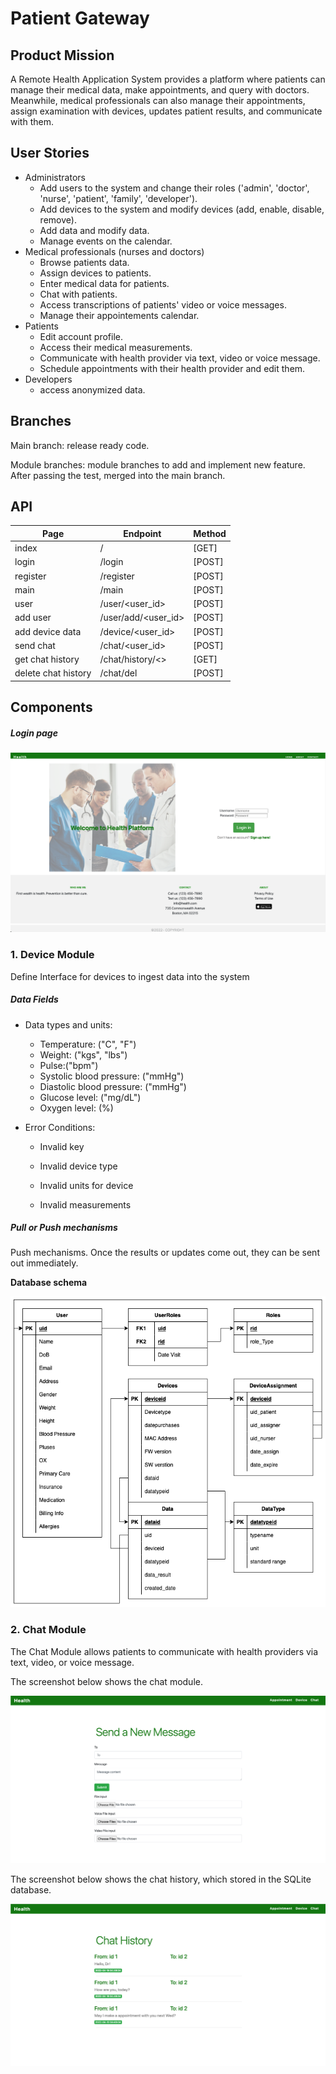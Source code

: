 # Patient Gateway
## Product Mission

A Remote Health Application System provides a platform where patients can manage their medical data, make appointments, and query with doctors. 
Meanwhile, medical professionals can also manage their appointments, assign examination with devices, updates patient results, and communicate with them.



## User Stories

- Administrators
  - Add users to the system and change their roles ('admin', 'doctor', 'nurse', 'patient', 'family', 'developer').
  - Add devices to the system and modify devices (add, enable, disable, remove).
  - Add data and modify data.
  - Manage events on the calendar.
- Medical professionals (nurses and doctors)
  - Browse patients data.
  - Assign devices to patients.
  - Enter medical data for patients. 
  - Chat with patients.
  - Access transcriptions of  patients' video or voice messages.
  - Manage their appointements calendar.
- Patients
  - Edit account profile.
  - Access their medical measurements.
  - Communicate with health provider via text, video or voice message.
  - Schedule appointments with their health provider and edit them.
- Developers
  - access anonymized data.



## Branches

Main branch: release ready code.

Module branches: module branches to add and implement new feature. After passing the test, merged into the main branch.



## API

| Page                | Endpoint            | Method |
| ------------------- | ------------------- | ------ |
| index               | /                   | [GET]  |
| login               | /login              | [POST] |
| register            | /register           | [POST] |
| main                | /main               | [POST] |
| user                | /user/<user_id>     | [POST] |
| add user            | /user/add/<user_id> | [POST] |
| add device data     | /device/<user_id>   | [POST] |
| send chat           | /chat/<user_id>     | [POST] |
| get chat history    | /chat/history/<>    | [GET]  |
| delete chat history | /chat/del           | [POST] |



## Components

##### Login page

![](./img/login.png)



### 1. Device Module

Define Interface for devices to ingest data into the system

##### Data Fields 

- Data types and units:
  - Temperature: ("C", "F")
  - Weight: ("kgs", "lbs")
  - Pulse:("bpm")
  - Systolic blood pressure: ("mmHg")
  - Diastolic blood pressure: ("mmHg")
  - Glucose level: ("mg/dL")
  - Oxygen level: (%)

- Error Conditions:

  - Invalid key

  - Invalid device type

  - Invalid units for device

  - Invalid measurements

##### Pull or Push mechanisms

Push mechanisms. Once the results or updates come out, they can be sent out immediately.



**Database schema**

![](./img/device_db.png)



### 2. Chat Module

The Chat Module allows patients to communicate with health providers via text, video, or voice message.

The screenshot below shows the chat module.

![](./img/send_chat.png)

The screenshot below shows the chat history, which stored in the SQLite database.

![](./img/chat_history.png)
